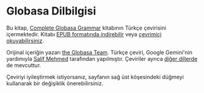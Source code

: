 # Globasa Dilbilgisi

Bu kitap, [Complete Globasa Grammar](https://salif.github.io/gramati-fe-globasa/eng/) kitabının Türkçe çevirisini içermektedir.
Kitabı [EPUB formatında indirebilir](Gramati_fe_Globasa_Mesi_08_2024_tr_gemini.epub)
veya [çevrimiçi okuyabilirsiniz](https://salif.github.io/gramati-fe-globasa/tr-gemini/).

Orijinal içeriğin yazarı [the Globasa Team](https://globasa.net/).
Türkçe çeviri, Google Gemini'nin yardımıyla [Salif Mehmed](https://salif.eu) tarafından yapılmıştır.
Çeviriler ayrıca [diğer dillerde](https://salif.github.io/gramati-fe-globasa/) de mevcuttur.

Çeviriyi iyileştirmek istiyorsanız, sayfanın sağ üst köşesindeki düğmeyi kullanarak bir değişiklik önerebilirsiniz.

[^1]: Yasa tarafından izin verilen ölçüde, yazarlar bu site içeriğinin tüm telif haklarından ve ilgili veya komşu haklardan feragat etmişlerdir.
